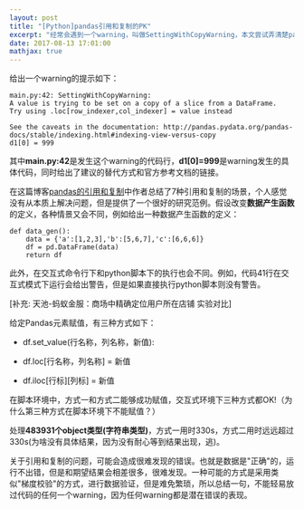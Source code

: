 ```yaml
---
layout: post
title: "[Python]pandas引用和复制的PK"
excerpt: "经常会遇到一个warning，叫做SettingWithCopyWarning，本文尝试弄清楚pandas在各种场景下的引用和复制的问题，也就是view和copy的对比。"
date: 2017-08-13 17:01:00
mathjax: true
---
```


给出一个warning的提示如下：

    main.py:42: SettingWithCopyWarning: 
    A value is trying to be set on a copy of a slice from a DataFrame.
    Try using .loc[row_indexer,col_indexer] = value instead

    See the caveats in the documentation: http://pandas.pydata.org/pandas-docs/stable/indexing.html#indexing-view-versus-copy
    d1[0] = 999

其中**main.py:42**是发生这个warning的代码行，**d1[0]=999**是warning发生的具体代码，同时给出了建议的替代方式和官方参考文档的链接。

在这篇博客[pandas的引用和复制](http://blog.csdn.net/qtlyx/article/details/70500145)中作者总结了7种引用和复制的场景，个人感觉没有从本质上解决问题，但是提供了一个很好的研究范例。假设改变**数据产生函数**的定义，各种情景又会不同，例如给出一种数据产生函数的定义：

    def data_gen():
        data = {'a':[1,2,3],'b':[5,6,7],'c':[6,6,6]}
        df = pd.DataFrame(data)
        return df

此外，在交互式命令行下和python脚本下的执行也会不同。例如，代码41行在交互式模式下运行会给出警告，但是如果直接执行python脚本则没有警告。

[补充: 天池-蚂蚁金服：商场中精确定位用户所在店铺 实验对比]

给定Pandas元素赋值，有三种方式如下：

* df.set\_value(行名称，列名称，新值):

* df.loc\[行名称，列名称\] = 新值

* df.iloc\[行标\]\[列标\] = 新值

在脚本环境中，方式一和方式二能够成功赋值，交互式环境下三种方式都OK!（为什么第三种方式在脚本环境下不能赋值？）

处理**483931个object类型(字符串类型)**，方式一用时330s，方式二用时远远超过330s(为啥没有具体结果，因为没有耐心等到结果出现，逃)。

关于引用和复制的问题，可能会造成很难发现的错误。也就是数据是"正确"的，运行不出错，但是和期望结果会相差很多，很难发现。一种可能的方式是采用类似"梯度校验"的方式，进行数据验证，但是难免繁琐，所以总结一句，不能轻易放过代码的任何一个warning，因为任何warning都是潜在错误的表现。















